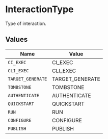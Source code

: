 # InteractionType

Type of interaction.


## Values

| Name              | Value             |
| ----------------- | ----------------- |
| `CI_EXEC`         | CI_EXEC           |
| `CLI_EXEC`        | CLI_EXEC          |
| `TARGET_GENERATE` | TARGET_GENERATE   |
| `TOMBSTONE`       | TOMBSTONE         |
| `AUTHENTICATE`    | AUTHENTICATE      |
| `QUICKSTART`      | QUICKSTART        |
| `RUN`             | RUN               |
| `CONFIGURE`       | CONFIGURE         |
| `PUBLISH`         | PUBLISH           |